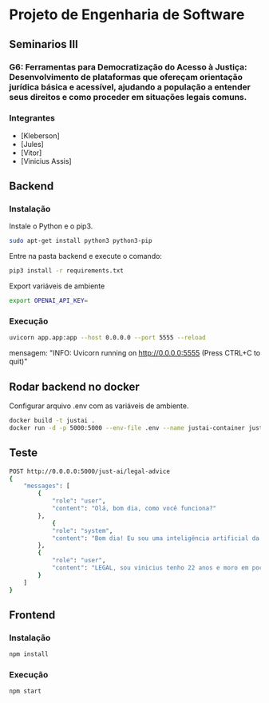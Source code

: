 # Projeto de Engenharia de Software
## Seminarios III
### G6: Ferramentas para Democratização do Acesso à Justiça: Desenvolvimento de plataformas que ofereçam orientação jurídica básica e acessível, ajudando a população a entender seus direitos e como proceder em situações legais comuns.

### Integrantes
- [Kleberson]
- [Jules]
- [Vitor]
- [Vinicius Assis]


## Backend

### Instalação

Instale o Python e o pip3.
```bash
sudo apt-get install python3 python3-pip
```

Entre na pasta backend e execute o comando:

```bash
pip3 install -r requirements.txt
```

Export variáveis de ambiente
```bash
export OPENAI_API_KEY=
```

### Execução

```bash 
uvicorn app.app:app --host 0.0.0.0 --port 5555 --reload
```

mensagem: "INFO: Uvicorn running on http://0.0.0.0:5555 (Press CTRL+C to quit)"

## Rodar backend no docker 

Configurar arquivo .env com as variáveis de ambiente.
    
```bash
docker build -t justai .
docker run -d -p 5000:5000 --env-file .env --name justai-container justai
```
## Teste
```bash
POST http://0.0.0.0:5000/just-ai/legal-advice
{
	"messages": [
		{
			"role": "user",
			"content": "Olá, bom dia, como você funciona?"
		},
			{
			"role": "system",
			"content": "Bom dia! Eu sou uma inteligência artificial da empresa JustAI, disponível para auxiliar com dúvidas jurídicas. Posso ajudar a esclarecer questões sobre diversos temas do direito e orientar sobre os próximos passos a serem tomados. Para começar, poderia me informar seu nome, idade e cidade? Assim, posso personalizar melhor a orientação para sua situação."
		},
		{
			"role": "user",
			"content": "LEGAL, sou vinicius tenho 22 anos e moro em poços de caldas"
		}
	]
}
```

## Frontend

### Instalação
```bash
npm install
```

### Execução
```bash
npm start
```

